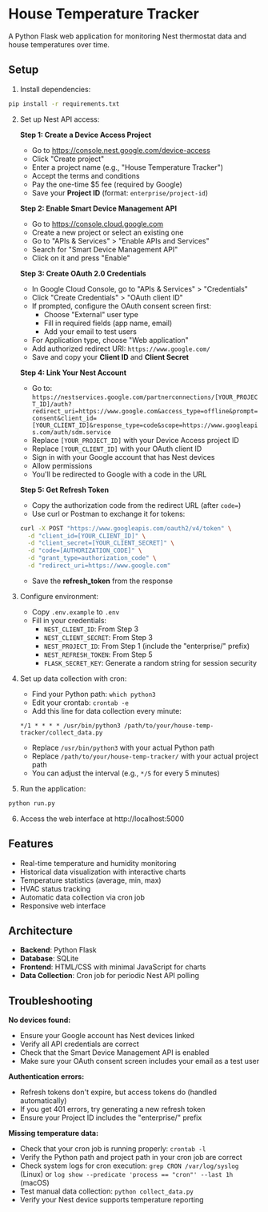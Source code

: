 # House Temperature Tracker

A Python Flask web application for monitoring Nest thermostat data and house temperatures over time.

## Setup

1. Install dependencies:
```bash
pip install -r requirements.txt
```

2. Set up Nest API access:

   **Step 1: Create a Device Access Project**
   - Go to https://console.nest.google.com/device-access
   - Click "Create project"
   - Enter a project name (e.g., "House Temperature Tracker")
   - Accept the terms and conditions
   - Pay the one-time $5 fee (required by Google)
   - Save your **Project ID** (format: `enterprise/project-id`)

   **Step 2: Enable Smart Device Management API**
   - Go to https://console.cloud.google.com
   - Create a new project or select an existing one
   - Go to "APIs & Services" > "Enable APIs and Services"
   - Search for "Smart Device Management API"
   - Click on it and press "Enable"

   **Step 3: Create OAuth 2.0 Credentials**
   - In Google Cloud Console, go to "APIs & Services" > "Credentials"
   - Click "Create Credentials" > "OAuth client ID"
   - If prompted, configure the OAuth consent screen first:
     - Choose "External" user type
     - Fill in required fields (app name, email)
     - Add your email to test users
   - For Application type, choose "Web application"
   - Add authorized redirect URI: `https://www.google.com/`
   - Save and copy your **Client ID** and **Client Secret**

   **Step 4: Link Your Nest Account**
   - Go to: `https://nestservices.google.com/partnerconnections/[YOUR_PROJECT_ID]/auth?redirect_uri=https://www.google.com&access_type=offline&prompt=consent&client_id=[YOUR_CLIENT_ID]&response_type=code&scope=https://www.googleapis.com/auth/sdm.service`
   - Replace `[YOUR_PROJECT_ID]` with your Device Access project ID
   - Replace `[YOUR_CLIENT_ID]` with your OAuth client ID
   - Sign in with your Google account that has Nest devices
   - Allow permissions
   - You'll be redirected to Google with a code in the URL

   **Step 5: Get Refresh Token**
   - Copy the authorization code from the redirect URL (after `code=`)
   - Use curl or Postman to exchange it for tokens:
   ```bash
   curl -X POST "https://www.googleapis.com/oauth2/v4/token" \
     -d "client_id=[YOUR_CLIENT_ID]" \
     -d "client_secret=[YOUR_CLIENT_SECRET]" \
     -d "code=[AUTHORIZATION_CODE]" \
     -d "grant_type=authorization_code" \
     -d "redirect_uri=https://www.google.com"
   ```
   - Save the **refresh_token** from the response

3. Configure environment:
   - Copy `.env.example` to `.env`
   - Fill in your credentials:
     - `NEST_CLIENT_ID`: From Step 3
     - `NEST_CLIENT_SECRET`: From Step 3
     - `NEST_PROJECT_ID`: From Step 1 (include the "enterprise/" prefix)
     - `NEST_REFRESH_TOKEN`: From Step 5
     - `FLASK_SECRET_KEY`: Generate a random string for session security

4. Set up data collection with cron:
   - Find your Python path: `which python3`
   - Edit your crontab: `crontab -e`
   - Add this line for data collection every minute:
   ```
   */1 * * * * /usr/bin/python3 /path/to/your/house-temp-tracker/collect_data.py
   ```
   - Replace `/usr/bin/python3` with your actual Python path
   - Replace `/path/to/your/house-temp-tracker/` with your actual project path
   - You can adjust the interval (e.g., `*/5` for every 5 minutes)

5. Run the application:
```bash
python run.py
```

6. Access the web interface at http://localhost:5000

## Features

- Real-time temperature and humidity monitoring
- Historical data visualization with interactive charts
- Temperature statistics (average, min, max)
- HVAC status tracking
- Automatic data collection via cron job
- Responsive web interface

## Architecture

- **Backend**: Python Flask
- **Database**: SQLite
- **Frontend**: HTML/CSS with minimal JavaScript for charts
- **Data Collection**: Cron job for periodic Nest API polling

## Troubleshooting

**No devices found:**
- Ensure your Google account has Nest devices linked
- Verify all API credentials are correct
- Check that the Smart Device Management API is enabled
- Make sure your OAuth consent screen includes your email as a test user

**Authentication errors:**
- Refresh tokens don't expire, but access tokens do (handled automatically)
- If you get 401 errors, try generating a new refresh token
- Ensure your Project ID includes the "enterprise/" prefix

**Missing temperature data:**
- Check that your cron job is running properly: `crontab -l`
- Verify the Python path and project path in your cron job are correct
- Check system logs for cron execution: `grep CRON /var/log/syslog` (Linux) or `log show --predicate 'process == "cron"' --last 1h` (macOS)
- Test manual data collection: `python collect_data.py`
- Verify your Nest device supports temperature reporting